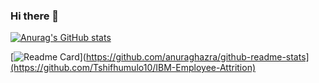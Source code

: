 ### Hi there 👋

[![Anurag's GitHub stats](https://github-readme-stats.vercel.app/api?username=Tshifhumulo10)](https://github.com/Tshifhumulo10/github-readme-stats)


[![Readme Card](https://github-readme-stats.vercel.app/api/pin/?username=Tshifhumulo10&repo=github-readme-stats)](https://github.com/anuraghazra/github-readme-stats](https://github.com/Tshifhumulo10/IBM-Employee-Attrition)

<!--

Languages and Tools:
amplify android angular angularjs arduino bootstrap c cplusplus css3 dart docker express figma firebase flutter gcp git graphql html5 illustrator java javascript kotlin linux mongodb mysql nextjs nodejs opencv postman python react reactnative redux tailwind tensorflow unity xd
**Tshifhumulo10/Tshifhumulo10** is a ✨ _special_ ✨ repository because its `README.md` (this file) appears on your GitHub profile.

Here are some ideas to get you started:

- 🔭 I’m currently working on ...
- 🌱 I’m currently learning ...
- 👯 I’m looking to collaborate on ...
- 🤔 I’m looking for help with ...
- 💬 Ask me about ...
- 📫 How to reach me: ...
- 😄 Pronouns: ...
- ⚡ Fun fact: ...
-->
